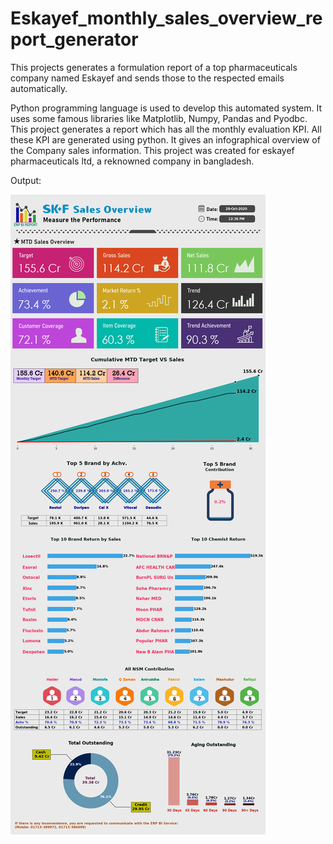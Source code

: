 # Eskayef_monthly_sales_overview_report_generator
This projects generates a formulation report of a top pharmaceuticals company named Eskayef and sends those to the respected emails automatically.

Python programming language is used to develop this automated system.
It uses some famous libraries like Matplotlib, Numpy, Pandas and Pyodbc.
This project generates a report which has all the monthly evaluation KPI. All these KPI are generated using python. It gives an infographical overview of the Company sales information.
This project was created for eskayef pharmaceuticals ltd, a reknowned company in bangladesh.

Output:

![](final_photo_has_to_be_send.png)
